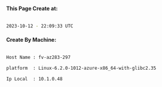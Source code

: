 
   
#### This Page Create at:

```bash

2023-10-12 - 22:09:33 UTC

```

#### Create By Machine:

```bash

Host Name : fv-az283-297

platform  : Linux-6.2.0-1012-azure-x86_64-with-glibc2.35

Ip Local  : 10.1.0.48

```

